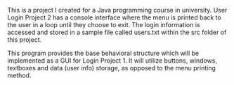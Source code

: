 This is a project I created for a Java programming course in university. User Login Project 2 has a console
interface where the menu is printed back to the user in a loop until they choose to exit. The login 
information is accessed and stored in a sample file called users.txt within the src folder of this project.

This program provides the base behavioral structure which will be implemented as a GUI for Login Project 1.
It will utilize buttons, windows, textboxes and data (user info) storage, as opposed to the menu printing method.

